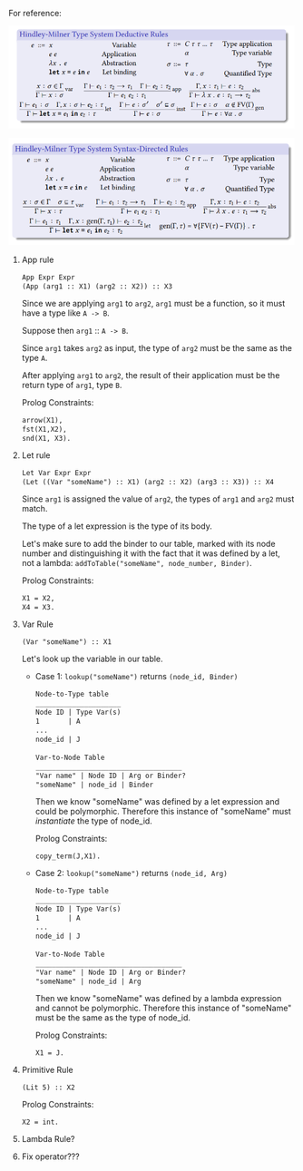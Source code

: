 For reference:

![image info](./slide_17.png)

![image info](./slide_59.png)

1) App rule

   ```
   App Expr Expr
   (App (arg1 :: X1) (arg2 :: X2)) :: X3
   ```

   Since we are applying `arg1` to `arg2`, `arg1` must be a function, so it must have a type like `A -> B`.

   Suppose then `arg1` :: `A -> B`.

   Since `arg1` takes `arg2` as input, the type of `arg2` must be the same as the type `A`.

   After applying `arg1` to `arg2`, the result of their application must be the return type of `arg1`, type `B`.

   Prolog Constraints:

   ```
   arrow(X1),
   fst(X1,X2),
   snd(X1, X3).
   ```

   

2) Let rule

   ```
   Let Var Expr Expr
   (Let ((Var "someName") :: X1) (arg2 :: X2) (arg3 :: X3)) :: X4
   ```

   Since `arg1` is assigned the value of `arg2`, the types of `arg1` and `arg2` must match.

   The type of a let expression is the type of its body.

   Let's make sure to add the binder to our table, marked with its node number and distinguishing it with the fact that it was defined by a let, not a lambda: `addToTable("someName", node_number, Binder)`.

   Prolog Constraints:

   ```
   X1 = X2,
   X4 = X3.
   ```

   

3) Var Rule

   ```
   (Var "someName") :: X1
   ```

   Let's look up the variable in our table.

   - Case 1: `lookup("someName")` returns `(node_id, Binder)`

     ```
     Node-to-Type table
     _____________________
     Node ID | Type Var(s)           
     1       | A
     ...
     node_id | J
     
     Var-to-Node Table
     ____________________________________
     "Var name" | Node ID | Arg or Binder? 
     "someName" | node_id | Binder
     ```

     Then we know "someName" was defined by a let expression and could be polymorphic. Therefore this instance of "someName" must *instantiate* the type of node_id.

     Prolog Constraints:

     ```
     copy_term(J,X1).
     ```

     

   - Case 2: `lookup("someName")` returns `(node_id, Arg)`

     ```
     Node-to-Type table
     _____________________
     Node ID | Type Var(s)           
     1       | A
     ...
     node_id | J
     
     Var-to-Node Table
     ____________________________________
     "Var name" | Node ID | Arg or Binder? 
     "someName" | node_id | Arg
     ```

     

     Then we know "someName" was defined by a lambda expression and cannot be polymorphic. Therefore this instance of "someName" must be the same as the type of node_id.

     Prolog Constraints:

     ```
     X1 = J.
     ```

4) Primitive Rule

   ```
   (Lit 5) :: X2
   ```

   Prolog Constraints:

   ```
   X2 = int.
   ```

   

5) Lambda Rule?

6) Fix operator???

   